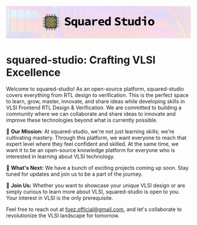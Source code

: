 <img src=../wall.png>

# squared-studio: Crafting VLSI Excellence


Welcome to squared-studio! As an open-source platform, squared-studio covers everything from RTL design to verification. This is the perfect space to learn, grow, master, innovate, and share ideas while developing skills in VLSI Frontend RTL Design & Verification. We are committed to building a community where we can collaborate and share ideas to innovate and improve these technologies beyond what is currently possible.


🎯 **Our Mission:** At squared-studio, we're not just learning skills; we're cultivating mastery. Through this platform, we want everyone to reach that expert level where they feel confident and skilled. At the same time, we want it to be an open-source knowledge platform for everyone who is interested in learning about VLSI technology. 


🚀 **What's Next:** We have a bunch of exciting projects coming up soon. Stay tuned for updates and join us to be a part of the journey. 


🤝 **Join Us:** Whether you want to showcase your unique VLSI design or are simply curious to learn more about VLSI, squared-studio is open to you. Your interest in VLSI is the only prerequisite.

Feel free to reach out at foez.official@gmail.com, and let's collaborate to revolutionize the VLSI landscape for tomorrow.
